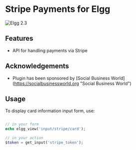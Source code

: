 # Stripe Payments for Elgg

![Elgg 2.3](https://img.shields.io/badge/Elgg-2.3-orange.svg?style=flat-square)

## Features

 * API for handling payments via Stripe

## Acknowledgements

 * Plugin has been sponsored by [Social Business World] (https://socialbusinessworld.org "Social Business World")

## Usage

To display card information input form, use:

```php

// in your form
echo elgg_view('input/stripe/card');

// in your action
$token = get_input('stripe_token');
```

